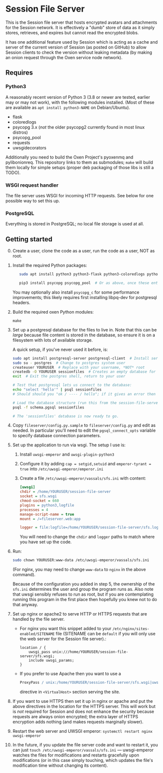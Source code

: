 # Session File Server

This is the Session file server that hosts encrypted avatars and attachments for the Session
network.  It is effectively a "dumb" store of data as it simply stores, retrieves, and expires but
cannot read the encrypted blobs.

It has one additional feature used by Session which is acting as a cache and server of the current
version of Session (as posted on GitHub) to allow Session clients to check the version without
leaking metadata (by making an onion request through the Oxen service node network).

## Requires

### Python3

A reasonably recent version of Python 3 (3.8 or newer are tested, earlier may or may not work), with
the following modules installed.  (Most of these are available as `apt install python3-NAME` on
Debian/Ubuntu).
- flask
- coloredlogs
- psycopg 3.x (*not* the older psycopg2 currently found in most linux distros)
- psycopg_pool
- requests
- uwsgidecorators

Additionally you need to build the Oxen Project's pyoxenmq and pylibonionreq.  This repository links
to them as submodules; `make` will build them locally for simple setups (proper deb packaging of
those libs is still a TODO).

### WSGI request handler

The file server uses WSGI for incoming HTTP requests.  See below for one possible way to set this
up.

### PostgreSQL

Everything is stored in PostgreSQL; no local file storage is used at all.

## Getting started

0. Create a user, clone the code as a user, run the code as a user, NOT as root.

1. Install the required Python packages:

    ```bash
       sudo apt install python3 python3-flask python3-coloredlogs python3-requests python3-pip

       pip3 install psycopg psycopg_pool  # Or as above, once these enter Debian/Ubuntu
    ```

    You may optionally also install `psycopg_c` for some performance improvements; this likely
    requires first installing libpq-dev for postgresql headers.

2. Build the required oxen Python modules:

       make

3. Set up a postgresql database for the files to live in.  Note that this can be *large* because
   file content is stored in the database, so ensure it is on a filesystem with lots of available
   storage.

   A quick setup, if you've never used it before, is:
   
   ```bash
   sudo apt install postgresql-server postgresql-client  # Install server and client
   sudo su - postgres  # Change to postgres system user
   createuser YOURUSER  # Replace with your username, *NOT* root
   createdb -O YOURUSER sessionfiles  # Creates an empty database for session files, owned by you
   exit  # Exit the postgres shell, return to your user

   # Test that postgresql lets us connect to the database:
   echo "select 'hello'" | psql sessionfiles
   # Should should you "ok / ---- / hello"; if it gives an error then something is wrong.

   # Load the database structure (run this from the session-file-server dir):
   psql -f schema.pgsql sessionfiles

   # The 'sessionfiles' database is now ready to go.
   ```

4. Copy `fileserver/config.py.sample` to `fileserver/config.py` and edit as needed.  In particular
   you'll need to edit the `pgsql_connect_opts` variable to specify database connection parameters.

5. Set up the application to run via wsgi.  The setup I use is:

   1. Install `uwsgi-emperor` and `uwsgi-plugin-python3`

   1. Configure it by adding `cap = setgid,setuid` and `emperor-tyrant = true` into
      `/etc/uwsgi-emperor/emperor.ini`
   
   1. Create a file `/etc/uwsgi-emperor/vassals/sfs.ini` with content:

      ```ini
      [uwsgi]
      chdir = /home/YOURUSER/session-file-server
      socket = sfs.wsgi
      chmod-socket = 660
      plugins = python3,logfile
      processes = 4
      manage-script-name = true
      mount = /=fileserver.web:app

      logger = file:logfile=/home/YOURUSER/session-file-server/sfs.log
      ```

      You will need to change the `chdir` and `logger` paths to match where you have set up the
      code.
    
6. Run:

   ```bash
   sudo chown YOURUSER:www-data /etc/uwsgi-emperor/vassals/sfs.ini
   ```

   (For nginx, you may need to change `www-data` to `nginx` in the above command).

   Because of the configuration you added in step 5, the ownership of the `sfs.ini` determines the
   user and group the program runs as.  Also note that uwsgi sensibly refuses to run as root, but if
   you are contemplating running this program in the first place then hopefully you knew not to do
   that anyway.

7. Set up nginx or apache2 to serve HTTP or HTTPS requests that are handled by the file server.
   - For nginx you want this snippet added to your `/etc/nginx/sites-enabled/SITENAME` file
     (SITENAME can be `default` if you will only use the web server for the Session file server).:

     ```nginx
     location / {
         uwsgi_pass unix:///home/YOURUSER/session-file-server/sfs.wsgi;
         include uwsgi_params;
     }
     ```

   - If you prefer to use Apache then you want to use a

     ```apache
     ProxyPass / unix:/home/YOURUSER/session-file-server/sfs.wsgi|uwsgi://uwsgi-session-file-server/
     ```

     directive in `<VirtualHost>` section serving the site.

8. If you want to use HTTPS then set it up in nginx or apache and put the above directives in the
   location for the HTTPS server.  This will work but is *not* required for Session and does not
   enhance the security because requests are always onion encrypted; the extra layer of HTTPS
   encryption adds nothing (and makes requests marginally slower).

9. Restart the web server and UWSGI emperor: `systemctl restart nginx uwsgi-emperor`

10. In the future, if you update the file server code and want to restart it, you can just `touch
    /etc/uwsgi-emperor/vassals/sfs.ini` — uwsgi-emperor watches the files for modifications and
    restarts gracefully upon modifications (or in this case simply touching, which updates the
    file's modification time without changing its content).
